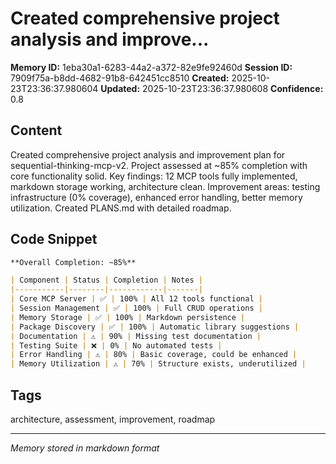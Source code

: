 # Created comprehensive project analysis and improve...

**Memory ID:** 1eba30a1-6283-44a2-a372-82e9fe92460d
**Session ID:** 7909f75a-b8dd-4682-91b8-642451cc8510
**Created:** 2025-10-23T23:36:37.980604
**Updated:** 2025-10-23T23:36:37.980608
**Confidence:** 0.8

## Content
Created comprehensive project analysis and improvement plan for sequential-thinking-mcp-v2. Project assessed at ~85% completion with core functionality solid. Key findings: 12 MCP tools fully implemented, markdown storage working, architecture clean. Improvement areas: testing infrastructure (0% coverage), enhanced error handling, better memory utilization. Created PLANS.md with detailed roadmap.

## Code Snippet
```markdown
**Overall Completion: ~85%**

| Component | Status | Completion | Notes |
|-----------|--------|------------|-------|
| Core MCP Server | ✅ | 100% | All 12 tools functional |
| Session Management | ✅ | 100% | Full CRUD operations |
| Memory Storage | ✅ | 100% | Markdown persistence |
| Package Discovery | ✅ | 100% | Automatic library suggestions |
| Documentation | ⚠️ | 90% | Missing test documentation |
| Testing Suite | ❌ | 0% | No automated tests |
| Error Handling | ⚠️ | 80% | Basic coverage, could be enhanced |
| Memory Utilization | ⚠️ | 70% | Structure exists, underutilized |
```

## Tags
architecture, assessment, improvement, roadmap

---
*Memory stored in markdown format*
